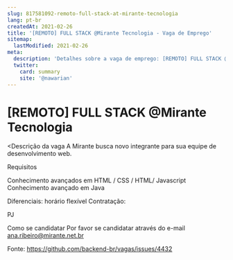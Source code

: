 ```yaml
---
slug: 817581092-remoto-full-stack-at-mirante-tecnologia
lang: pt-br
createdAt: 2021-02-26
title: '[REMOTO] FULL STACK @Mirante Tecnologia - Vaga de Emprego'
sitemap:
  lastModified: 2021-02-26
meta:
  description: 'Detalhes sobre a vaga de emprego: [REMOTO] FULL STACK @Mirante Tecnologia'
  twitter:
    card: summary
    site: '@nawarian'
---
```


# [REMOTO] FULL STACK @Mirante Tecnologia

<Descrição da vaga
A Mirante busca novo integrante para sua equipe de desenvolvimento web.

Requisitos

Conhecimento avançados em HTML / CSS / HTML/ Javascript 
Conhecimento avançado em Java


Diferenciais:
horário flexível 
Contratação:

PJ

Como se candidatar
Por favor se candidatar através do e-mail ana.ribeiro@mirante.net.br

Fonte: https://github.com/backend-br/vagas/issues/4432